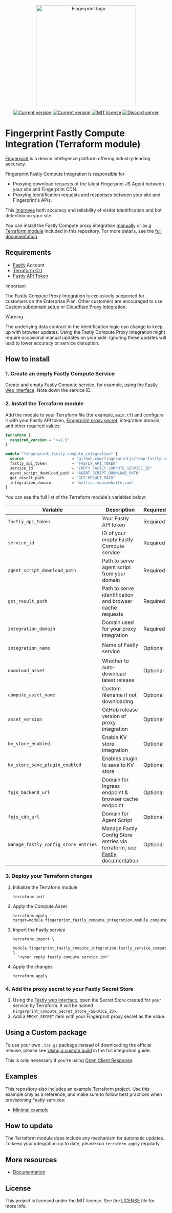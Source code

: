 <p align="center">
<a href="https://fingerprint.com">
<picture>
<source media="(prefers-color-scheme: dark)" srcset="https://fingerprintjs.github.io/home/resources/logo_light.svg" />
<source media="(prefers-color-scheme: light)" srcset="https://fingerprintjs.github.io/home/resources/logo_dark.svg" />
<img src="https://fingerprintjs.github.io/home/resources/logo_dark.svg" alt="Fingerprint logo" width="312px" />
</picture>
</a>
</p>

<p align="center">
<a href="https://registry.terraform.io/modules/fingerprintjs/compute-fingerprint-proxy-integration/fastly/latest"><img src="https://img.shields.io/badge/dynamic/json?url=https%3A%2F%2Fregistry.terraform.io%2Fv2%2Fmodules%2Ffingerprintjs%2Fcompute-fingerprint-proxy-integration%2Ffastly%3Finclude%3Dlatest-version&query=%24.included%5B0%5D.attributes.version&prefix=v&label=Terraform" alt="Current version"></a>
<a href="https://github.com/fingerprintjs/terraform-fastly-compute-fingerprint-proxy-integration"><img src="https://img.shields.io/github/v/release/fingerprintjs/terraform-fastly-compute-fingerprint-proxy-integration" alt="Current version"></a>
<a href="https://opensource.org/licenses/MIT"><img src="https://img.shields.io/:license-mit-blue.svg" alt="MIT license"></a>
<a href="https://discord.gg/39EpE2neBg"><img src="https://img.shields.io/discord/852099967190433792?style=logo&label=Discord&logo=Discord&logoColor=white" alt="Discord server"></a>
</p>

# Fingerprint Fastly Compute Integration (Terraform module)

[Fingerprint](https://fingerprint.com/) is a device intelligence platform offering industry-leading accuracy.

Fingerprint Fastly Compute Integration is responsible for

- Proxying download requests of the latest Fingerprint JS Agent between your site and Fingerprint CDN.
- Proxying identification requests and responses between your site and Fingerprint's APIs.

This [improves](https://dev.fingerprint.com/docs/fastly-compute-proxy-integration#the-benefits-of-using-the-fastly-compute-proxy-integration) both accuracy and reliability of visitor identification and bot detection on your site.

You can install the Fastly Compute proxy integration [manually](https://dev.fingerprint.com/docs/deploy-fastly-compute-manually) or as [a Terraform module](https://registry.terraform.io/modules/fingerprintjs/compute-fingerprint-proxy-integration/fastly/latest) included in this repository. For more details, see the [full documentation](https://dev.fingerprint.com/docs/fastly-compute-proxy-integration).

## Requirements

- [Fastly](https://www.fastly.com/signup) Account
- [Terraform CLI](https://developer.hashicorp.com/terraform/install).
- [Fastly API Token](https://manage.fastly.com/account/tokens)

> [!IMPORTANT]  
> The Fastly Compute Proxy Integration is exclusively supported for customers on the Enterprise Plan. Other customers are encouraged to use [Custom subdomain setup](https://dev.fingerprint.com/docs/custom-subdomain-setup) or [Cloudflare Proxy Integration](https://dev.fingerprint.com/docs/cloudflare-integration).

> [!WARNING]  
> The underlying data contract in the identification logic can change to keep up with browser updates. Using the Fastly Compute Proxy Integration might require occasional manual updates on your side. Ignoring these updates will lead to lower accuracy or service disruption.

## How to install

### 1. Create an empty Fastly Compute Service

Create and empty Fastly Compute service, for example, using the [Fastly web interface](https://manage.fastly.com/compute/new). Note down the service ID.

### 2. Install the Terraform module

Add the module to your Terraform file (for example, `main.tf`) and configure it with your Fastly API token, [Fingerprint proxy secret](https://dev.fingerprint.com/docs/fastly-compute-proxy-integration#step-1-create-a-fingerprint-proxy-secret), integration domain, and other required values: 

```terraform
terraform {
  required_version = ">=1.5"
}

module "fingerprint_fastly_compute_integration" {
  source                     = "github.com/fingerprintjs/temp-fastly-compute-terraform"
  fastly_api_token           = "FASTLY_API_TOKEN"
  service_id                 = "EMPTY_FASTLY_COMPUTE_SERVICE_ID"
  agent_script_download_path = "AGENT_SCRIPT_DOWNLOAD_PATH"
  get_result_path            = "GET_RESULT_PATH"
  integration_domain         = "metrics.yourwebsite.com"
}
```

You can see the full list of the Terraform module's variables below:

| Variable                             | Description                                                                                                                                                                                    | Required | Example                                                 |
|--------------------------------------|------------------------------------------------------------------------------------------------------------------------------------------------------------------------------------------------|----------|---------------------------------------------------------|
| `fastly_api_token`                   | Your Fastly API token                                                                                                                                                                          | Required | `"ABC123...xyz"`                                        |
| `service_id`                         | ID of your empty Fastly Compute service                                                                                                                                                        | Required | `"SU1Z0isxPaozGVKXdv0eY"`                               |
| `agent_script_download_path`         | Path to serve agent script from your domain                                                                                                                                                    | Required | `"4fs80xgx"`                                            |
| `get_result_path`                    | Path to serve identification and browser cache requests                                                                                                                                        | Required | `"vpyr9bev"`                                            |
| `integration_domain`                 | Domain used for your proxy integration                                                                                                                                                         | Required | `"metrics.yourdomain.com"`                              |
| `integration_name`                   | Name of Fastly service                                                                                                                                                                         | Optional | `"fingerprint-fastly-compute-proxy-integration"`        |
| `download_asset`                     | Whether to auto-download latest release                                                                                                                                                        | Optional | `true`                                                  |
| `compute_asset_name`                 | Custom filename if not downloading                                                                                                                                                             | Optional | `"fingerprint-fastly-compute-proxy-integration.tar.gz"` |
| `asset_version`                      | GitHub release version of proxy integration                                                                                                                                                    | Optional | `"latest"`                                              |
| `kv_store_enabled`                   | Enable KV store integration                                                                                                                                                                    | Optional | `false`                                                 |
| `kv_store_save_plugin_enabled`       | Enables plugin to save to KV store                                                                                                                                                             | Optional | `"false"`                                               |
| `fpjs_backend_url`                   | Domain for Ingress endpoint & browser cache endpoint                                                                                                                                           | Optional | `"api.fpjs.io"`                                         |
| `fpjs_cdn_url`                       | Domain for Agent Script                                                                                                                                                                        | Optional | `"fpcdn.io"`                                            |
| `manage_fastly_config_store_entries` | Manage Fastly Config Store entries via terraform, see [Fastly documentation](https://registry.terraform.io/providers/fastly/fastly/latest/docs/resources/configstore_entries#manage_entries-1) | Optional | `false`                                                 |

### 3. Deploy your Terraform changes

1. Initialize the Terraform module

    ```shell
    terraform init
    ```

2. Apply the Compute Asset

    ```shell
    terraform apply -target=module.fingerprint_fastly_compute_integration.module.compute_asset
    ```

3. Import the Fastly service

    ```shell
    terraform import \
      module.fingerprint_fastly_compute_integration.fastly_service_compute.fingerprint_integration \
      "<your empty fastly compute service id>"
    ```

4. Apply the changes

    ```shell
    terraform apply
    ```
### 4. Add the proxy secret to your Fastly Secret Store

1. Using the [Fastly web interface](https://manage.fastly.com/compute), open the Secret Store created for your service by Terraform. It will be named `Fingerprint_Compute_Secret_Store_<SERVICE_ID>`.
2. Add a `PROXY_SECRET` item with your Fingerprint proxy secret as the value.

## Using a Custom package
 
To use your own  `.tar.gz` package instead of downloading the official release, please see [Using a custom build](https://dev.fingerprint.com/docs/deploy-fastly-compute-using-terraform#using-a-custom-build-optional) in the full integration guide.

This is only necessary if you're using [Open Client Response](https://dev.fingerprint.com/docs/open-client-response).

## Examples

This repository also includes an example Terraform project. Use this example only as a reference, and make sure to follow best practices when provisioning Fastly services:

- [Minimal example](./examples/minimal/)

## How to update

The Terraform module does include any mechanism for automatic updates. To keep your integration up to date, please run `terraform apply` regularly.

## More resources

- [Documentation](https://dev.fingerprint.com/docs/fastly-compute-proxy-integration)

## License

This project is licensed under the MIT license. See the [LICENSE](/LICENSE) file for more info.

